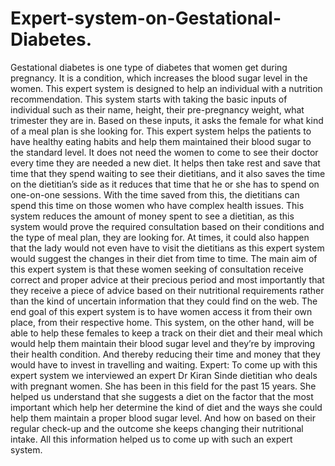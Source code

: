 # Expert-system-on-Gestational-Diabetes.
Gestational diabetes is one type of diabetes that women get during pregnancy. It is a condition, which increases the blood sugar level in the women. This expert system is designed to help an individual with a nutrition recommendation. This system starts with taking the basic inputs of individual such as their name, height, their pre-pregnancy weight, what trimester they are in. Based on these inputs, it asks the female for what kind of a meal plan is she looking for. 
This expert system helps the patients to have healthy eating habits and help them maintained their blood sugar to the standard level. It does not need the women to come to see their doctor every time they are needed a new diet. It helps then take rest and save that time that they spend waiting to see their dietitians, and it also saves the time on the dietitian’s side as it reduces that time that he or she has to spend on one-on-one sessions. With the time saved from this, the dietitians can spend this time on those women who have complex health issues. 
This system reduces the amount of money spent to see a dietitian, as this system would prove the required consultation based on their conditions and the type of meal plan, they are looking for. At times, it could also happen that the lady would not even have to visit the dietitians as this expert system would suggest the changes in their diet from time to time.
The main aim of this expert system is that these women seeking of consultation receive correct and proper advice at their precious period and most importantly that they receive a piece of advice based on their nutritional requirements rather than the kind of uncertain information that they could find on the web.
The end goal of this expert system is to have women access it from their own place, from their respective home. This system, on the other hand, will be able to help these females to keep a track on their diet and their meal which would help them maintain their blood sugar level and they’re by improving their health condition. And thereby reducing their time and money that they would have to invest in travelling and waiting. 
Expert: 
To come up with this expert system we interviewed an expert Dr Kiran Sinde dietitian who deals with pregnant women. She has been in this field for the past 15 years. She helped us understand that she suggests a diet on the factor that the most important which help her determine the kind of diet and the ways she could help them maintain a proper blood sugar level. And how on based on their regular check-up and the outcome she keeps changing their nutritional intake. All this information helped us to come up with such an expert system.
